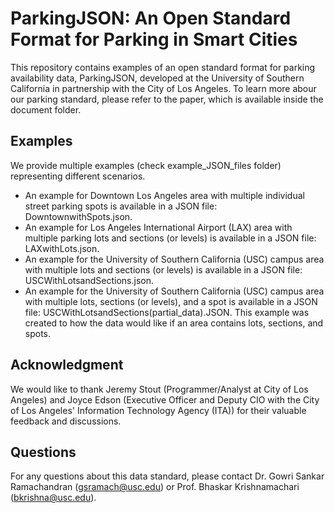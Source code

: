 
# ParkingJSON: An Open Standard Format for Parking in Smart Cities

This repository contains examples of an open standard format for parking availability data, ParkingJSON, developed at the University of Southern California in partnership with the City of Los Angeles. To learn more abour our parking standard, please refer to the paper, which is available inside the document folder.

## Examples
We provide multiple examples (check example_JSON_files folder) representing different scenarios.


* An example for Downtown Los Angeles area with multiple individual street parking spots is available in a JSON file: DowntownwithSpots.json.
* An example for Los Angeles International Airport (LAX) area with multiple parking lots and sections (or levels) is available in a JSON file: LAXwithLots.json.
* An example for the University of Southern California (USC) campus area with multiple lots and sections (or levels) is available in a JSON file: USCWithLotsandSections.json.
* An example for the University of Southern California (USC) campus area with multiple lots, sections (or levels), and a spot is available in a JSON file: USCWithLotsandSections(partial_data).JSON. This example was created to how the data would like if an area contains lots, sections, and spots. 

## Acknowledgment
We would like to thank Jeremy Stout (Programmer/Analyst at City of Los Angeles) and Joyce Edson (Executive Officer and Deputy CIO with the City of Los Angeles' Information Technology Agency (ITA)) for their valuable feedback and discussions.


## Questions
For any questions about this data standard, please contact Dr. Gowri Sankar Ramachandran (gsramach@usc.edu) or Prof. Bhaskar Krishnamachari (bkrishna@usc.edu). 
